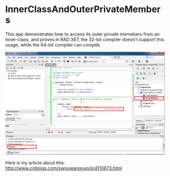 # InnerClassAndOuterPrivateMembers
This app demonstrates how to access its outer private memebers from an inner-class, and proves in RAD XE7, the 32-bit compiler doesn't support this usage, while the 64-bit compiler can compile.

![image](https://github.com/swnuwangyun/InnerClassAndOuterPrivateMembers/blob/master/Images/21.png)

Here is my article about this:
<br>
http://www.cnblogs.com/swnuwangyun/p/4110673.html
